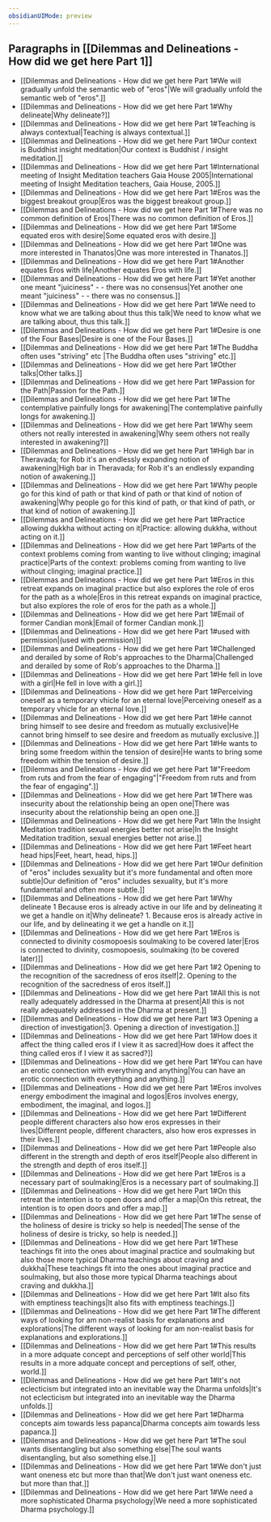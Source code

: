 ```yaml
---
obsidianUIMode: preview
---
```

## Paragraphs in [[Dilemmas and Delineations - How did we get here Part 1]]
- [[Dilemmas and Delineations - How did we get here Part 1#We will gradually unfold the semantic web of "eros"|We will gradually unfold the semantic web of "eros".]]
- [[Dilemmas and Delineations - How did we get here Part 1#Why delineate|Why delineate?]]
- [[Dilemmas and Delineations - How did we get here Part 1#Teaching is always contextual|Teaching is always contextual.]]
- [[Dilemmas and Delineations - How did we get here Part 1#Our context is Buddhist insight meditation|Our context is Buddhist / insight meditation.]]
- [[Dilemmas and Delineations - How did we get here Part 1#International meeting of Insight Meditation teachers Gaia House 2005|International meeting of Insight Meditation teachers, Gaia House, 2005.]]
- [[Dilemmas and Delineations - How did we get here Part 1#Eros was the biggest breakout group|Eros was the biggest breakout group.]]
- [[Dilemmas and Delineations - How did we get here Part 1#There was no common definition of Eros|There was no common definition of Eros.]]
- [[Dilemmas and Delineations - How did we get here Part 1#Some equated eros with desire|Some equated eros with desire.]]
- [[Dilemmas and Delineations - How did we get here Part 1#One was more interested in Thanatos|One was more interested in Thanatos.]]
- [[Dilemmas and Delineations - How did we get here Part 1#Another equates Eros with life|Another equates Eros with life.]]
- [[Dilemmas and Delineations - How did we get here Part 1#Yet another one meant "juiciness" - - there was no consensus|Yet another one meant "juiciness" - - there was no consensus.]]
- [[Dilemmas and Delineations - How did we get here Part 1#We need to know what we are talking about thus this talk|We need to know what we are talking about, thus this talk.]]
- [[Dilemmas and Delineations - How did we get here Part 1#Desire is one of the Four Bases|Desire is one of the Four Bases.]]
- [[Dilemmas and Delineations - How did we get here Part 1#The Buddha often uses "striving" etc |The Buddha often uses "striving" etc.]]
- [[Dilemmas and Delineations - How did we get here Part 1#Other talks|Other talks.]]
- [[Dilemmas and Delineations - How did we get here Part 1#Passion for the Path|Passion for the Path.]]
- [[Dilemmas and Delineations - How did we get here Part 1#The contemplative painfully longs for awakening|The contemplative painfully longs for awakening.]]
- [[Dilemmas and Delineations - How did we get here Part 1#Why seem others not really interested in awakening|Why seem others not really interested in awakening?]]
- [[Dilemmas and Delineations - How did we get here Part 1#High bar in Theravada; for Rob it's an endlessly expanding notion of awakening|High bar in Theravada; for Rob it's an endlessly expanding notion of awakening.]]
- [[Dilemmas and Delineations - How did we get here Part 1#Why people go for this kind of path or that kind of path or that kind of notion of awakening|Why people go for this kind of path, or that kind of path, or that kind of notion of awakening.]]
- [[Dilemmas and Delineations - How did we get here Part 1#Practice allowing dukkha without acting on it|Practice: allowing dukkha, without acting on it.]]
- [[Dilemmas and Delineations - How did we get here Part 1#Parts of the context problems coming from wanting to live without clinging; imaginal practice|Parts of the context: problems coming from wanting to live without clinging; imaginal practice.]]
- [[Dilemmas and Delineations - How did we get here Part 1#Eros in this retreat expands on imaginal practice but also explores the role of eros for the path as a whole|Eros in this retreat expands on imaginal practice, but also explores the role of eros for the path as a whole.]]
- [[Dilemmas and Delineations - How did we get here Part 1#Email of former Candian monk|Email of former Candian monk.]]
- [[Dilemmas and Delineations - How did we get here Part 1#used with permission|(used with permission)]]
- [[Dilemmas and Delineations - How did we get here Part 1#Challenged and derailed by some of Rob's approaches to the Dharma|Challenged and derailed by some of Rob's approaches to the Dharma.]]
- [[Dilemmas and Delineations - How did we get here Part 1#He fell in love with a girl|He fell in love with a girl.]]
- [[Dilemmas and Delineations - How did we get here Part 1#Perceiving oneself as a temporary vhicle for an eternal love|Perceiving oneself as a temporary vhicle for an eternal love.]]
- [[Dilemmas and Delineations - How did we get here Part 1#He cannot bring himself to see desire and freedom as mutually exclusive|He cannot bring himself to see desire and freedom as mutually exclusive.]]
- [[Dilemmas and Delineations - How did we get here Part 1#He wants to bring some freedom within the tension of desire|He wants to bring some freedom within the tension of desire.]]
- [[Dilemmas and Delineations - How did we get here Part 1#"Freedom from ruts and from the fear of engaging"|"Freedom from ruts and from the fear of engaging".]]
- [[Dilemmas and Delineations - How did we get here Part 1#There was insecurity about the relationship being an open one|There was insecurity about the relationship being an open one.]]
- [[Dilemmas and Delineations - How did we get here Part 1#In the Insight Meditation tradition sexual energies better not arise|In the Insight Meditation tradition, sexual energies better not arise.]]
- [[Dilemmas and Delineations - How did we get here Part 1#Feet heart head hips|Feet, heart, head, hips.]]
- [[Dilemmas and Delineations - How did we get here Part 1#Our definition of "eros" includes sexuality but it's more fundamental and often more subtle|Our definition of "eros" includes sexuality, but it's more fundamental and often more subtle.]]
- [[Dilemmas and Delineations - How did we get here Part 1#Why delineate 1 Because eros is already active in our life and by delineating it we get a handle on it|Why delineate? 1. Because eros is already active in our life, and by delineating it we get a handle on it.]]
- [[Dilemmas and Delineations - How did we get here Part 1#Eros is connected to divinity cosmopoesis soulmaking to be covered later|Eros is connected to divinity, cosmopoesis, soulmaking (to be covered later)]]
- [[Dilemmas and Delineations - How did we get here Part 1#2 Opening to the recognition of the sacredness of eros itself|2. Opening to the recognition of the sacredness of eros itself.]]
- [[Dilemmas and Delineations - How did we get here Part 1#All this is not really adequately addressed in the Dharma at present|All this is not really adequately addressed in the Dharma at present.]]
- [[Dilemmas and Delineations - How did we get here Part 1#3 Opening a direction of investigation|3. Opening a direction of investigation.]]
- [[Dilemmas and Delineations - How did we get here Part 1#How does it affect the thing called eros if I view it as sacred|How does it affect the thing called eros if I view it as sacred?]]
- [[Dilemmas and Delineations - How did we get here Part 1#You can have an erotic connection with everything and anything|You can have an erotic connection with everything and anything.]]
- [[Dilemmas and Delineations - How did we get here Part 1#Eros involves energy embodiment the imaginal and logos|Eros involves energy, embodiment, the imaginal, and logos.]]
- [[Dilemmas and Delineations - How did we get here Part 1#Different people different characters also how eros expresses in their lives|Different people, different characters, also how eros expresses in their lives.]]
- [[Dilemmas and Delineations - How did we get here Part 1#People also different in the strength and depth of eros itself|People also different in the strength and depth of eros itself.]]
- [[Dilemmas and Delineations - How did we get here Part 1#Eros is a necessary part of soulmaking|Eros is a necessary part of soulmaking.]]
- [[Dilemmas and Delineations - How did we get here Part 1#On this retreat the intention is to open doors and offer a map|On this retreat, the intention is to open doors and offer a map.]]
- [[Dilemmas and Delineations - How did we get here Part 1#The sense of the holiness of desire is tricky so help is needed|The sense of the holiness of desire is tricky, so help is needed.]]
- [[Dilemmas and Delineations - How did we get here Part 1#These teachings fit into the ones about imaginal practice and soulmaking but also those more typical Dharma teachings about craving and dukkha|These teachings fit into the ones about imaginal practice and soulmaking, but also those more typical Dharma teachings about craving and dukkha.]]
- [[Dilemmas and Delineations - How did we get here Part 1#It also fits with emptiness teachings|It also fits with emptiness teachings.]]
- [[Dilemmas and Delineations - How did we get here Part 1#The different ways of looking for am non-realist basis for explanations and explorations|The different ways of looking for am non-realist basis for explanations and explorations.]]
- [[Dilemmas and Delineations - How did we get here Part 1#This results in a more adquate concept and perceptions of self other world|This results in a more adquate concept and perceptions of self, other, world.]]
- [[Dilemmas and Delineations - How did we get here Part 1#It's not eclecticism but integrated into an inevitable way the Dharma unfolds|It's not eclecticism but integrated into an inevitable way the Dharma unfolds.]]
- [[Dilemmas and Delineations - How did we get here Part 1#Dharma concepts aim towards less papanca|Dharma concepts aim towards less papanca.]]
- [[Dilemmas and Delineations - How did we get here Part 1#The soul wants disentangling but also something else|The soul wants disentangling, but also something else.]]
- [[Dilemmas and Delineations - How did we get here Part 1#We don't just want oneness etc but more than that|We don't just want oneness etc. but more than that.]]
- [[Dilemmas and Delineations - How did we get here Part 1#We need a more sophisticated Dharma psychology|We need a more sophisticated Dharma psychology.]]
